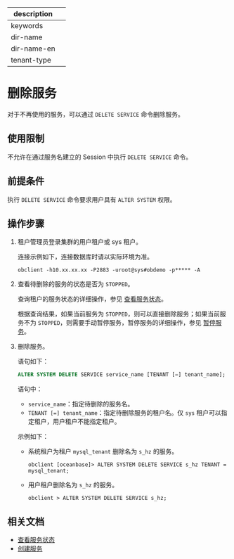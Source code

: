 |description||
|---|---|
|keywords||
|dir-name||
|dir-name-en||
|tenant-type||

# 删除服务

对于不再使用的服务，可以通过 `DELETE SERVICE` 命令删除服务。

## 使用限制

不允许在通过服务名建立的 Session 中执行 `DELETE SERVICE` 命令。

## 前提条件

执行 `DELETE SERVICE` 命令要求用户具有 `ALTER SYSTEM` 权限。

## 操作步骤

1. 租户管理员登录集群的用户租户或 sys 租户。

   连接示例如下，连接数据库时请以实际环境为准。

   ```shell
   obclient -h10.xx.xx.xx -P2883 -uroot@sys#obdemo -p***** -A
   ```

2. 查看待删除的服务的状态是否为 `STOPPED`。

   查询租户的服务状态的详细操作，参见 [查看服务状态](200.view-service-status.md)。
  
   根据查询结果，如果当前服务为 `STOPPED`，则可以直接删除服务；如果当前服务不为 `STOPPED`，则需要手动暂停服务，暂停服务的详细操作，参见 [暂停服务](400.stop-service.md)。

3. 删除服务。

   语句如下：

   ```sql
   ALTER SYSTEM DELETE SERVICE service_name [TENANT [=] tenant_name];
   ```

   语句中：

   * `service_name`：指定待删除的服务名。
   * `TENANT [=] tenant_name`：指定待删除服务的租户名。仅 `sys` 租户可以指定租户，用户租户不能指定租户。

   示例如下：

   * 系统租户为租户 `mysql_tenant` 删除名为 `s_hz` 的服务。

      ```shell
      obclient [oceanbase]> ALTER SYSTEM DELETE SERVICE s_hz TENANT = mysql_tenant;
      ```

   * 用户租户删除名为 `s_hz` 的服务。

      ```shell
      obclient > ALTER SYSTEM DELETE SERVICE s_hz;
      ```

## 相关文档

* [查看服务状态](200.view-service-status.md)
* [创建服务](100.create-service.md)

